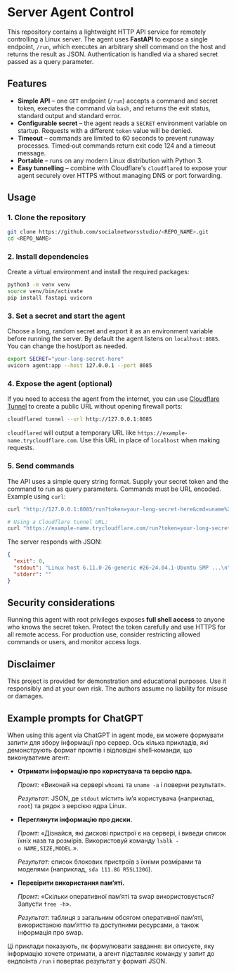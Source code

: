 # Server Agent Control

This repository contains a lightweight HTTP API service for remotely
controlling a Linux server.  The agent uses **FastAPI** to expose a
single endpoint, `/run`, which executes an arbitrary shell command on
the host and returns the result as JSON.  Authentication is handled
via a shared secret passed as a query parameter.

## Features

* **Simple API** – one `GET` endpoint (`/run`) accepts a command and
  secret token, executes the command via `bash`, and returns the
  exit status, standard output and standard error.
* **Configurable secret** – the agent reads a `SECRET` environment
  variable on startup.  Requests with a different `token` value will
  be denied.
* **Timeout** – commands are limited to 60 seconds to prevent runaway
  processes.  Timed‑out commands return exit code 124 and a timeout
  message.
* **Portable** – runs on any modern Linux distribution with Python 3.
* **Easy tunnelling** – combine with Cloudflare's
  `cloudflared` to expose your agent securely over HTTPS without
  managing DNS or port forwarding.

## Usage

### 1. Clone the repository

```bash
git clone https://github.com/socialnetworsstudio/<REPO_NAME>.git
cd <REPO_NAME>
```

### 2. Install dependencies

Create a virtual environment and install the required packages:

```bash
python3 -m venv venv
source venv/bin/activate
pip install fastapi uvicorn
```

### 3. Set a secret and start the agent

Choose a long, random secret and export it as an environment variable
before running the server.  By default the agent listens on
`localhost:8085`.  You can change the host/port as needed.

```bash
export SECRET="your-long-secret-here"
uvicorn agent:app --host 127.0.0.1 --port 8085
```

### 4. Expose the agent (optional)

If you need to access the agent from the internet, you can use
[Cloudflare Tunnel](https://developers.cloudflare.com/cloudflare-one/connections/connect-apps/run-tunnel/) to create a
public URL without opening firewall ports:

```bash
cloudflared tunnel --url http://127.0.0.1:8085
```

`cloudflared` will output a temporary URL like
`https://example-name.trycloudflare.com`.  Use this URL in place of
`localhost` when making requests.

### 5. Send commands

The API uses a simple query string format.  Supply your secret token
and the command to run as query parameters.  Commands must be URL
encoded.  Example using `curl`:

```bash
curl "http://127.0.0.1:8085/run?token=your-long-secret-here&cmd=uname%20-a"

# Using a Cloudflare tunnel URL:
curl "https://example-name.trycloudflare.com/run?token=your-long-secret-here&cmd=lsblk%20-o%20NAME,SIZE,MODEL"
```

The server responds with JSON:

```json
{
  "exit": 0,
  "stdout": "Linux host 6.11.0-26-generic #26~24.04.1-Ubuntu SMP ...\n",
  "stderr": ""
}
```

## Security considerations

Running this agent with root privileges exposes **full shell access** to
anyone who knows the secret token.  Protect the token carefully and
use HTTPS for all remote access.  For production use, consider
restricting allowed commands or users, and monitor access logs.

## Disclaimer

This project is provided for demonstration and educational purposes.
Use it responsibly and at your own risk.  The authors assume no
liability for misuse or damages.

## Example prompts for ChatGPT

When using this agent via ChatGPT in agent mode, ви можете формувати 
запити для збору інформації про сервер. Ось кілька прикладів, які 
демонструють формат промтів і відповідні shell‑команди, що виконуватиме агент:

- **Отримати інформацію про користувача та версію ядра.**
  
  *Промт:* «Виконай на сервері `whoami` та `uname -a` і поверни результат».
  
  *Результат:* JSON, де `stdout` містить ім’я користувача (наприклад, `root`) та
  рядок з версією ядра Linux.

- **Переглянути інформацію про диски.**
  
  *Промт:* «Дізнайся, які дискові пристрої є на сервері, і виведи список
  їхніх назв та розмірів. Використовуй команду `lsblk -o NAME,SIZE,MODEL`.». 
  
  *Результат:* список блокових пристроїв з їхніми розмірами та моделями
  (наприклад, `sda 111.8G R5SL120G`).

- **Перевірити використання пам’яті.**
  
  *Промт:* «Скільки оперативної пам’яті та swap використовується? Запусти
  `free -h`». 
  
  *Результат:* таблиця з загальним обсягом оперативної пам’яті, використаною
  пам’яттю та доступними ресурсами, а також інформація про swap.

Ці приклади показують, як формулювати завдання: ви описуєте, яку
інформацію хочете отримати, а агент підставляє команду у запит до
ендпоінта `/run` і повертає результат у форматі JSON.